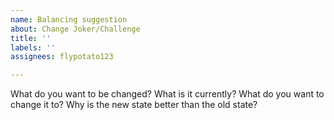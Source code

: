 ```yaml
---
name: Balancing suggestion
about: Change Joker/Challenge
title: ''
labels: ''
assignees: flypotato123

---
```


What do you want to be changed?
What is it currently?
What do you want to change it to?
Why is the new state better than the old state?
